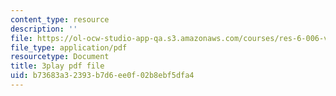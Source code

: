 ```yaml
---
content_type: resource
description: ''
file: https://ol-ocw-studio-app-qa.s3.amazonaws.com/courses/res-6-006-video-demonstrations-in-lasers-and-optics-spring-2008/b73683a32393b7d6ee0f02b8ebf5dfa4_nhAfQ_551xo.pdf
file_type: application/pdf
resourcetype: Document
title: 3play pdf file
uid: b73683a3-2393-b7d6-ee0f-02b8ebf5dfa4
---
```

